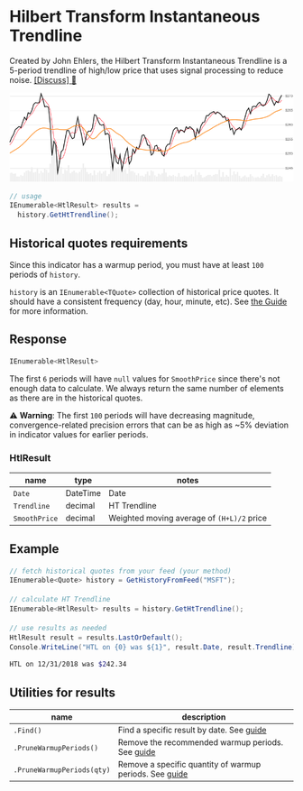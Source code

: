 # Hilbert Transform Instantaneous Trendline

Created by John Ehlers, the Hilbert Transform Instantaneous Trendline is a 5-period trendline of high/low price that uses signal processing to reduce noise.
[[Discuss] :speech_balloon:](https://github.com/DaveSkender/Stock.Indicators/discussions/363 "Community discussion about this indicator")

![image](chart.png)

```csharp
// usage
IEnumerable<HtlResult> results =
  history.GetHtTrendline();
```

## Historical quotes requirements

Since this indicator has a warmup period, you must have at least `100` periods of `history`.

`history` is an `IEnumerable<TQuote>` collection of historical price quotes.  It should have a consistent frequency (day, hour, minute, etc).  See [the Guide](../../docs/GUIDE.md) for more information.

## Response

```csharp
IEnumerable<HtlResult>
```

The first `6` periods will have `null` values for `SmoothPrice` since there's not enough data to calculate.  We always return the same number of elements as there are in the historical quotes.

:warning: **Warning**: The first `100` periods will have decreasing magnitude, convergence-related precision errors that can be as high as ~5% deviation in indicator values for earlier periods.

### HtlResult

| name | type | notes
| -- |-- |--
| `Date` | DateTime | Date
| `Trendline` | decimal | HT Trendline
| `SmoothPrice` | decimal | Weighted moving average of `(H+L)/2` price

## Example

```csharp
// fetch historical quotes from your feed (your method)
IEnumerable<Quote> history = GetHistoryFromFeed("MSFT");

// calculate HT Trendline
IEnumerable<HtlResult> results = history.GetHtTrendline();

// use results as needed
HtlResult result = results.LastOrDefault();
Console.WriteLine("HTL on {0} was ${1}", result.Date, result.Trendline);
```

```bash
HTL on 12/31/2018 was $242.34
```

## Utilities for results

| name | description
| -- |--
| `.Find()` | Find a specific result by date.  See [guide](../../docs/UTILITIES.md#find-indicator-result-by-date)
| `.PruneWarmupPeriods()` | Remove the recommended warmup periods.  See [guide](../../docs/UTILITIES.md#prune-warmup-periods)
| `.PruneWarmupPeriods(qty)` | Remove a specific quantity of warmup periods.  See [guide](../../docs/UTILITIES.md#prune-warmup-periods)
